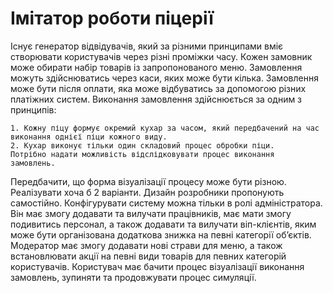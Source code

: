 # Імітатор роботи піцерії
Існує генератор відвідувачів, який за різними принципами вміє створювати
користувачів через різні проміжки часу. Кожен замовник може обирати набір
товарів із запропонованого меню. Замовлення можуть здійснюватись через каси,
яких може бути кілька.
Замовлення може бути після оплати, яка може відбуватись за допомогою
різних платіжних систем.
Виконання замовлення здійснюється за одним з принципів:
```
1. Кожну піцу формує окремий кухар за часом, який передбачений на час
виконання однієї піци кожного виду.
2. Кухар виконує тільки один складовий процес обробки піци.
Потрібно надати можливість відслідковувати процес виконання
замовлень.
```
Передбачити, що форма візуалізації процесу може бути
різною. Реалізувати хоча б 2 варіанти. Дизайн розробники пропонують
самостійно.
Конфігурувати систему можна тільки в ролі адміністратора. Він має змогу додавати та вилучати працівників, має мати змогу подивитись персонал, а також додавати та вилучати віп-клієнтів, яким може бути організована додаткова знижка на певні категорії об’єктів. Модератор має змогу додавати нові страви для меню, а також встановлювати акції на певні види товарів для певних категорій користувачів. Користувач має бачити процес візуалізації виконання замовлень, зупиняти та продовжувати процес симуляції.